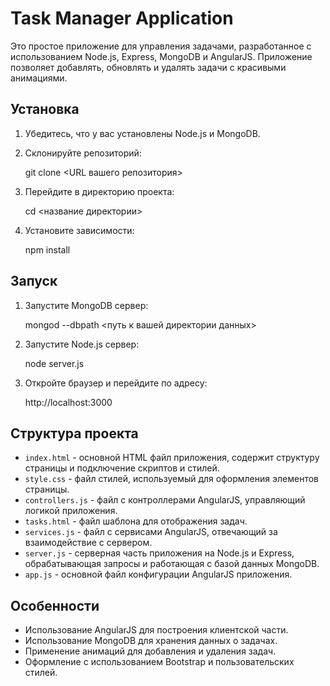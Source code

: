 
# Task Manager Application

Это простое приложение для управления задачами, разработанное с использованием Node.js, Express, MongoDB и AngularJS. Приложение позволяет добавлять, обновлять и удалять задачи с красивыми анимациями.

## Установка

1. Убедитесь, что у вас установлены Node.js и MongoDB.
2. Склонируйте репозиторий:

   git clone <URL вашего репозитория>

3. Перейдите в директорию проекта:

   cd <название директории>

4. Установите зависимости:

   npm install


## Запуск

1. Запустите MongoDB сервер:

   mongod --dbpath <путь к вашей директории данных>

2. Запустите Node.js сервер:

   node server.js

3. Откройте браузер и перейдите по адресу:

   http://localhost:3000


## Структура проекта

- `index.html` - основной HTML файл приложения, содержит структуру страницы и подключение скриптов и стилей.
- `style.css` - файл стилей, используемый для оформления элементов страницы.
- `controllers.js` - файл с контроллерами AngularJS, управляющий логикой приложения.
- `tasks.html` - файл шаблона для отображения задач.
- `services.js` - файл с сервисами AngularJS, отвечающий за взаимодействие с сервером.
- `server.js` - серверная часть приложения на Node.js и Express, обрабатывающая запросы и работающая с базой данных MongoDB.
- `app.js` - основной файл конфигурации AngularJS приложения.

## Особенности

- Использование AngularJS для построения клиентской части.
- Использование MongoDB для хранения данных о задачах.
- Применение анимаций для добавления и удаления задач.
- Оформление с использованием Bootstrap и пользовательских стилей.
